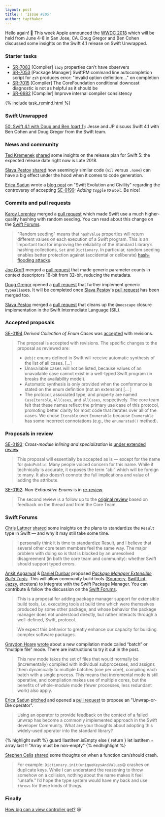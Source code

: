 ```yaml
---
layout: post
title: ! 'Issue #105'
author: tapthaker
---
```


Hello again! 👋 This week Apple announced the [WWDC 2018](https://developer.apple.com/wwdc/) which will be held from June 4-8 in San Jose, CA. Doug Gregor and Ben Cohen discussed some insights on the Swift 4.1 release on Swift Unwrapped.

<!--excerpt-->

### Starter tasks

- [SR-7083](https://bugs.swift.org/browse/SR-7083) [Compiler] `lazy` properties can't have observers
- [SR-7053](https://bugs.swift.org/browse/SR-7053) [Package Manager] SwiftPM command line autocompletion script for `zsh` produces error: "invalid option definition:..." on completion
- [SR-7015](https://bugs.swift.org/browse/SR-7015) [Compiler] The CoreFoundation conditional downcast diagnostic is not as helpful as it should be
- [SR-6982](https://bugs.swift.org/browse/SR-6982) [Compiler] Improve internal compiler consistency

{% include task_remind.html %}

### Swift Unwrapped

[50: Swift 4.1 with Doug and Ben (part 1)](https://spec.fm/podcasts/swift-unwrapped/125759): Jesse and JP discuss Swift 4.1 with Ben Cohen and Doug Gregor from the Swift team.

### News and community

[Ted Kremenek](https://twitter.com/tkremenek) [shared](https://twitter.com/tkremenek/status/972519788386836480) some insights on the release plan for Swift 5: the expected release date right now is Late 2018.

[Slava Pestov](https://twitter.com/slava_pestov) [shared](https://twitter.com/slava_pestov/status/975100888007114752) how seemingly similar code (`nil` versus `.none`) can have a big effect under the hood when it comes to code generation.

[Erica Sadun](https://twitter.com/ericasadun) wrote a [blog post](http://ericasadun.com/2018/03/09/swift-evolution-and-civility/) on "Swift Evolution and Civility" regarding the controversy of accepting [SE-0199](https://github.com/apple/swift-evolution/blob/master/proposals/0199-bool-toggle.md): *Adding `toggle` to `Bool`*. Be nice!

### Commits and pull requests

[Karoy Lorentey](https://github.com/lorentey) merged a [pull request](https://github.com/apple/swift/pull/14913) which made Swift use a much higher-quality hashing with random seeding. You can read about this change on the [Swift Forums](https://forums.swift.org/t/psa-the-stdlib-now-uses-randomly-seeded-hash-values/10789).

> "Random seeding" means that `hashValue` properties will return different values on each execution of a Swift program. This is an important tool for improving the reliability of the Standard Library’s hashing collections, `Set` and `Dictionary`. In particular, random seeding enables better protection against (accidental or deliberate) [hash-flooding attacks](https://arstechnica.com/information-technology/2011/12/huge-portions-of-web-vulnerable-to-hashing-denial-of-service-attack/).

[Joe Groff](https://github.com/jckarter) merged a [pull request](https://github.com/apple/swift/pull/15145/) that made generic parameter counts in context descriptors 16-bit from 32-bit, reducing the metadata.

[Doug Gregor](https://github.com/DougGregor) opened a [pull request](https://github.com/apple/swift/pull/15416) that further implement generic `typealias`es. It will be completed once [Slava Pestov](https://github.com/slavapestov)'s [pull request](https://github.com/apple/swift/pull/9866) has been merged too.

[Slava Pestov](https://github.com/slavapestov) merged a [pull request](https://github.com/apple/swift/pull/15313) that cleans up the `@noescape` closure implementation in the Swift Intermediate Language (SIL).

### Accepted proposals

[SE-0194](https://github.com/apple/swift-evolution/blob/master/proposals/0194-derived-collection-of-enum-cases.md) *Derived Collection of Enum Cases* was [accepted](https://forums.swift.org/t/accepted-se-0194-derived-collection-of-enum-cases/10723) with revisions.

> The proposal is accepted with revisions. The specific changes to the proposal as reviewed are:
>
> - `@objc` enums defined in Swift will receive automatic synthesis of the list of all cases. [...]
> - Unavailable cases will not be listed, because values of an unavailable case cannot exist in a well-typed Swift program (in breaks the availability model).
> - Automatic synthesis is only provided when the conformance is stated on the enum definition (not an extension) [... ]
> - The protocol, associated type, and property are named `CaseIterable`, `AllCases`, and `allCases`, respectively. The core team felt that these names reflect the primary use case of this protocol, promoting better clarity for most code that iterates over all of the cases. We chose `Iterable` over `Enumerable` because `Enumerable` has some incorrect connotations (e.g., the `enumerated()` method).

### Proposals in review

[SE-0193](https://github.com/apple/swift-evolution/blob/master/proposals/0193-cross-module-inlining-and-specialization.md): *Cross-module inlining and specialization* is [under extended review](https://forums.swift.org/t/se-0193-cross-module-inlining-and-specialization/7310/59).
 
> This proposal will essentially be accepted as is — except for the name for `@abiPublic`. Many people voiced concern for this name. While it technically is accurate, it exposes the term “abi” which will be foreign to many. It also doesn’t connote the full implications and value of adding the attribute.
 
[SE-0192](https://github.com/apple/swift-evolution/blob/master/proposals/0192-non-exhaustive-enums.md): *Non-Exhaustive Enums* is in [re-review](https://forums.swift.org/t/se-0192-non-exhaustive-enums/7291).
 
> The second review is a follow up to the [original review](https://forums.swift.org/t/se-0192-non-exhaustive-enums/7291) based on feedback on the thread and from the Core Team.

### Swift Forums

[Chris Lattner](https://twitter.com/clattner_llvm) [shared](https://forums.swift.org/t/adding-result-to-the-standard-library/6932/55) some insights on the plans to standardize the `Result` type in Swift — and why it may still take some time.

> I personally think it is time to standardize Result, and I believe that several other core team members feel the same way. The major problem with doing so is that is blocked by an unresolved disagreement (in both the core team and community): whether Swift should support typed errors.

[Ankit Aggarwal](https://github.com/aciidb0mb3r) & [Daniel Dunbar](https://github.com/ddunbar) proposed [*Package Manager Extensible Build Tools*](https://github.com/aciidb0mb3r/swift-evolution/blob/extensible-tool/proposals/NNNN-package-manager-extensible-tools.md). This will allow community build tools ([Sourcery](https://github.com/krzysztofzablocki/Sourcery), [SwiftLint](https://github.com/realm/SwiftLint), [Jazzy](https://github.com/realm/jazzy), etcetera) to integrate with the Swift Package Manager. You can contribute & follow the discussion on the [Swift Forums](https://forums.swift.org/t/package-manager-extensible-build-tools/10900).

> This is a proposal for adding package manager support for extensible build tools, i.e. executing tools at build time which were themselves produced by some other package, and whose behavior the package manager does not understood directly, but rather interacts through a well-defined, Swift, protocol.
>
> We expect this behavior to greatly enhance our capacity for building complex software packages.

[Graydon Hoare](https://github.com/graydon) [wrote](https://forums.swift.org/t/compilation-speed-help-test-batch-mode/10964) about a new compilation mode called “batch” or “multiple file” mode. There are instructions to try it out in the post.

> This new mode takes the set of files that would normally be (incrementally) compiled with individual subprocesses, and assigns them dynamically to multiple batches (one per core), compiling each batch with a single process. This means that incremental mode is still operative, and compilation makes use of multiple cores, but the benefits of whole-module mode (fewer processes, less redundant work) also apply.

[Erica Sadun](https://github.com/erica) [pitched](https://forums.swift.org/t/pitch-introducing-the-unwrap-or-die-operator-to-the-standard-library/6207) and opened a [pull request](https://github.com/apple/swift-evolution/pull/811) to propose an "Unwrap-or-Die operator".

> Using an operator to provide feedback on the context of a failed unwrap has become a commonly implemented approach in the Swift developer Community. What are your thoughts about adopting this widely-used operator into the standard library?

{% highlight swift %}
guard !lastItem.isEmpty else { return }
let lastItem = array.last !! "Array must be non-empty"
{% endhighlight %}

[Stephen Celis](https://twitter.com/stephencelis) [shared](https://forums.swift.org/t/when-should-standard-library-functions-crash/10661) some thoughts on when a function can/should crash.

> For example: `Dictionary.init(uniqueKeysAndValues😃` crashes on duplicate keys. While I can understand the reasoning to throw somehow on a collision, nothing about the name makes it feel “unsafe.” I’d hope the type system would have my back and use `throws` for these kinds of things.

### Finally

[How big can a view controller get?](https://twitter.com/cocoawithlove/status/974680586966233088) 😆
